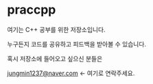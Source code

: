 # praccpp

여기는 C++ 공부를 위한 저장소입니다.

누구든지 코드를 공유하고 피드백을 받아볼 수 있습니다.

혹시 저장소에 들어오고 싶으신 분들은

jungmin1237@naver.com <- 여기로 연락주세요.
